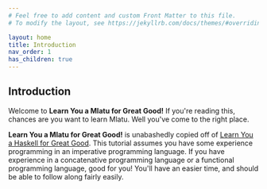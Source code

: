 ```yaml
---
# Feel free to add content and custom Front Matter to this file.
# To modify the layout, see https://jekyllrb.com/docs/themes/#overriding-theme-defaults

layout: home
title: Introduction
nav_order: 1
has_children: true
---
```


## Introduction

Welcome to **Learn You a Mlatu for Great Good!** If you're reading this, chances are you want to learn Mlatu. Well you've come to the right place.

**Learn You a Mlatu for Great Good!** is unabashedly copied off of [Learn You a Haskell for Great Good](https://learnyouahaskell.com/). This tutorial assumes you have some experience programming in an imperative programming language. If you have experience in a concatenative programming language or a functional programming language, good for you! You'll have an easier time, and should be able to follow along fairly easily.